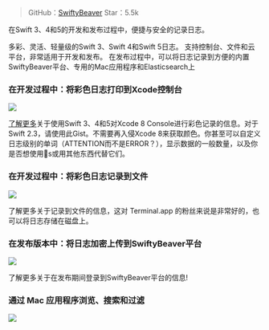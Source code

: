 > GitHub：[SwiftyBeaver](https://github.com/SwiftyBeaver/SwiftyBeaver)
> Star：5.5k

在Swift 3、4和5的开发和发布过程中，便捷与安全的记录日志。

多彩、灵活、轻量级的Swift 3、Swift 4和Swift 5日志。
支持控制台、文件和云平台，非常适用于开发和发布。
在发布过程中，可以将日志记录到方便的内置SwiftyBeaver平台、专用的Mac应用程序和Elasticsearch上



### 在开发过程中：将彩色日志打印到Xcode控制台

![](https://cloud.githubusercontent.com/assets/564725/18608323/ac065a98-7ce6-11e6-8e1b-2a062d54a1d5.png)

[了解更多](https://docs.swiftybeaver.com/article/9-log-to-xcode-console)关于使用Swift 3、4和5对Xcode 8 Console进行彩色记录的信息。对于Swift 2.3，请使用此Gist。不需要再入侵Xcode 8来获取颜色。你甚至可以自定义日志级别的单词（ATTENTION而不是ERROR？），显示数据的一般数量，以及你是否想使用💜s或用其他东西代替它们。



### 在开发过程中：将彩色日志记录到文件

![](https://cloud.githubusercontent.com/assets/564725/18608325/b7ecd4c2-7ce6-11e6-829b-7f8f9fe6ef2f.png)

了解更多关于记录到文件的信息，这对 Terminal.app 的粉丝来说是非常好的，也可以将日志存储在磁盘上。



### 在发布版本中：将日志加密上传到SwiftyBeaver平台

![](https://cloud.githubusercontent.com/assets/564725/14281408/38d6a6ba-fb39-11e5-9584-34e3679bb1c5.jpg)



了解更多关于在发布期间登录到SwiftyBeaver平台的信息!



### 通过 Mac 应用程序浏览、搜索和过滤

![](https://cloud.githubusercontent.com/assets/564725/14846071/218c0646-0c62-11e6-92cb-e6e963b68724.gif)










